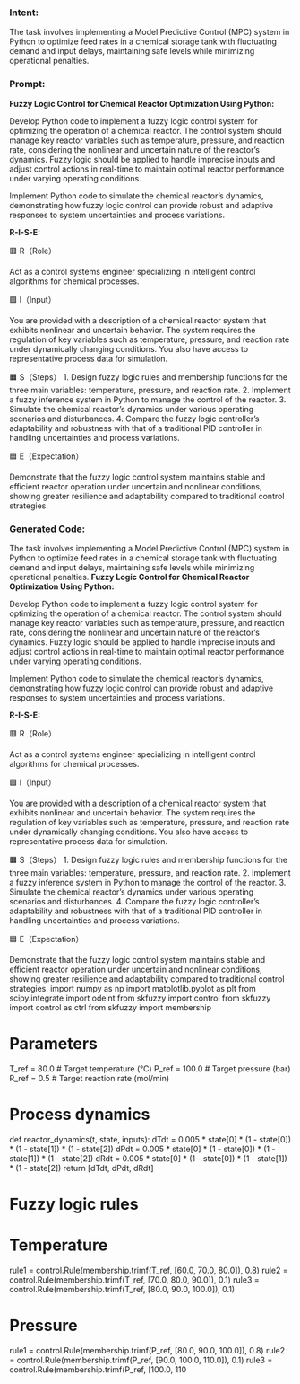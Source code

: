 ### Intent:
The task involves implementing a Model Predictive Control (MPC) system in Python to optimize feed rates in a chemical storage tank with fluctuating demand and input delays, maintaining safe levels while minimizing operational penalties.

### Prompt:
**Fuzzy Logic Control for Chemical Reactor Optimization Using Python:**

Develop Python code to implement a fuzzy logic control system for optimizing the operation of a chemical reactor. The control system should manage key reactor variables such as temperature, pressure, and reaction rate, considering the nonlinear and uncertain nature of the reactor’s dynamics. Fuzzy logic should be applied to handle imprecise inputs and adjust control actions in real-time to maintain optimal reactor performance under varying operating conditions.

Implement Python code to simulate the chemical reactor’s dynamics, demonstrating how fuzzy logic control can provide robust and adaptive responses to system uncertainties and process variations.

**R-I-S-E:**

🟥 R（Role）

Act as a control systems engineer specializing in intelligent control algorithms for chemical processes.

🟩 I（Input）

You are provided with a description of a chemical reactor system that exhibits nonlinear and uncertain behavior. The system requires the regulation of key variables such as temperature, pressure, and reaction rate under dynamically changing conditions. You also have access to representative process data for simulation.

🟧 S（Steps）
	1.	Design fuzzy logic rules and membership functions for the three main variables: temperature, pressure, and reaction rate.
	2.	Implement a fuzzy inference system in Python to manage the control of the reactor.
	3.	Simulate the chemical reactor’s dynamics under various operating scenarios and disturbances.
	4.	Compare the fuzzy logic controller’s adaptability and robustness with that of a traditional PID controller in handling uncertainties and process variations.

🟦 E（Expectation）

Demonstrate that the fuzzy logic control system maintains stable and efficient reactor operation under uncertain and nonlinear conditions, showing greater resilience and adaptability compared to traditional control strategies.

### Generated Code:
The task involves implementing a Model Predictive Control (MPC) system in Python to optimize feed rates in a chemical storage tank with fluctuating demand and input delays, maintaining safe levels while minimizing operational penalties.
**Fuzzy Logic Control for Chemical Reactor Optimization Using Python:**

Develop Python code to implement a fuzzy logic control system for optimizing the operation of a chemical reactor. The control system should manage key reactor variables such as temperature, pressure, and reaction rate, considering the nonlinear and uncertain nature of the reactor’s dynamics. Fuzzy logic should be applied to handle imprecise inputs and adjust control actions in real-time to maintain optimal reactor performance under varying operating conditions.

Implement Python code to simulate the chemical reactor’s dynamics, demonstrating how fuzzy logic control can provide robust and adaptive responses to system uncertainties and process variations.

**R-I-S-E:**

🟥 R（Role）

Act as a control systems engineer specializing in intelligent control algorithms for chemical processes.

🟩 I（Input）

You are provided with a description of a chemical reactor system that exhibits nonlinear and uncertain behavior. The system requires the regulation of key variables such as temperature, pressure, and reaction rate under dynamically changing conditions. You also have access to representative process data for simulation.

🟧 S（Steps）
	1.	Design fuzzy logic rules and membership functions for the three main variables: temperature, pressure, and reaction rate.
	2.	Implement a fuzzy inference system in Python to manage the control of the reactor.
	3.	Simulate the chemical reactor’s dynamics under various operating scenarios and disturbances.
	4.	Compare the fuzzy logic controller’s adaptability and robustness with that of a traditional PID controller in handling uncertainties and process variations.

🟦 E（Expectation）

Demonstrate that the fuzzy logic control system maintains stable and efficient reactor operation under uncertain and nonlinear conditions, showing greater resilience and adaptability compared to traditional control strategies.
import numpy as np
import matplotlib.pyplot as plt
from scipy.integrate import odeint
from skfuzzy import control
from skfuzzy import control as ctrl
from skfuzzy import membership

# Parameters
T_ref = 80.0  # Target temperature (°C)
P_ref = 100.0  # Target pressure (bar)
R_ref = 0.5  # Target reaction rate (mol/min)

# Process dynamics
def reactor_dynamics(t, state, inputs):
    dTdt = 0.005 * state[0] * (1 - state[0]) * (1 - state[1]) * (1 - state[2])
    dPdt = 0.005 * state[0] * (1 - state[0]) * (1 - state[1]) * (1 - state[2])
    dRdt = 0.005 * state[0] * (1 - state[0]) * (1 - state[1]) * (1 - state[2])
    return [dTdt, dPdt, dRdt]

# Fuzzy logic rules
# Temperature
rule1 = control.Rule(membership.trimf(T_ref, [60.0, 70.0, 80.0]), 0.8)
rule2 = control.Rule(membership.trimf(T_ref, [70.0, 80.0, 90.0]), 0.1)
rule3 = control.Rule(membership.trimf(T_ref, [80.0, 90.0, 100.0]), 0.1)

# Pressure
rule1 = control.Rule(membership.trimf(P_ref, [80.0, 90.0, 100.0]), 0.8)
rule2 = control.Rule(membership.trimf(P_ref, [90.0, 100.0, 110.0]), 0.1)
rule3 = control.Rule(membership.trimf(P_ref, [100.0, 110
